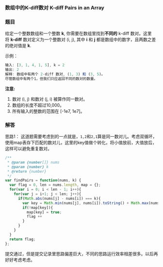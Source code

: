 ### 数组中的K-diff数对 K-diff Pairs in an Array

### 题目

给定一个整数数组和一个整数 **k**, 你需要在数组里找到**不同的** k-diff 数对。这里将 **k-diff** 数对定义为一个整数对 (i, j), 其中 **i** 和 **j** 都是数组中的数字，且两数之差的绝对值是 **k**. 

示例：

```javascript
输入: [3, 1, 4, 1, 5], k = 2
输出: 2
解释: 数组中有两个 2-diff 数对, (1, 3) 和 (3, 5)。
尽管数组中有两个1，但我们只应返回不同的数对的数量。
```

**注意:**

1. 数对 (i, j) 和数对 (j, i) 被算作同一数对。
2. 数组的长度不超过10,000。
3. 所有输入的整数的范围在 [-1e7, 1e7]。

### 解答

思路1： 这道题需要考虑到的一点就是，`1,2`和`2,1`算是同一数对儿。考虑双循环，使用map表存下匹配的数对儿，这里的key值做个转化，将小值放前，大值放后，这样可以避免重复数对。

```javascript
/**
 * @param {number[]} nums
 * @param {number} k
 * @return {number}
 */
var findPairs = function(nums, k) {
  var flag = 0, len = nums.length, map = {};
  for(var i = 0; i < len - 1; i++){
    for(var j = i+1; j < len; j++){
      if(Math.abs(nums[j] - nums[i]) === k){
        var key = Math.min(nums[j], nums[i]).toString() + Math.max(nums[j], nums[i]).toString();
        if(!map[key]){
          map[key] = true;
          flag ++
        }
      }
    }
  }
  return flag;
};
```

提交通过，但是提交记录里思路偏差巨大，不同的思路运行效率相差很多。以后再好好考虑考虑。





































